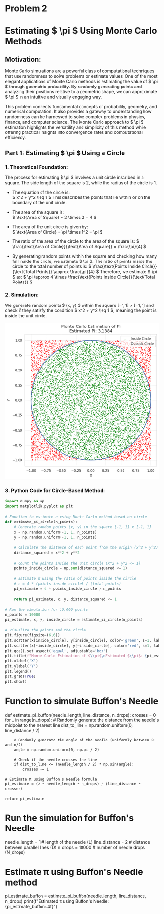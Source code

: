 # Problem 2
# Estimating $ \pi $ Using Monte Carlo Methods

## Motivation:
Monte Carlo simulations are a powerful class of computational techniques that use randomness to solve problems or estimate values. One of the most elegant applications of Monte Carlo methods is estimating the value of $ \pi $ through geometric probability. By randomly generating points and analyzing their positions relative to a geometric shape, we can approximate $ \pi $ in an intuitive and visually engaging way.

This problem connects fundamental concepts of probability, geometry, and numerical computation. It also provides a gateway to understanding how randomness can be harnessed to solve complex problems in physics, finance, and computer science. The Monte Carlo approach to $ \pi $ estimation highlights the versatility and simplicity of this method while offering practical insights into convergence rates and computational efficiency.

## Part 1: Estimating $ \pi $ Using a Circle

### 1. Theoretical Foundation:

The process for estimating $ \pi $ involves a unit circle inscribed in a square. The side length of the square is 2, while the radius of the circle is 1. 

- The equation of the circle is:  
  $
  x^2 + y^2 \leq 1
  $
  This describes the points that lie within or on the boundary of the unit circle.

- The area of the square is:  
  $
  \text{Area of Square} = 2 \times 2 = 4
  $

- The area of the unit circle is given by:  
  $
  \text{Area of Circle} = \pi \times 1^2 = \pi
  $

- The ratio of the area of the circle to the area of the square is:
  $
  \frac{\text{Area of Circle}}{\text{Area of Square}} = \frac{\pi}{4}
  $

- By generating random points within the square and checking how many fall inside the circle, we estimate $ \pi $. The ratio of points inside the circle to the total number of points is:
  $
  \frac{\text{Points Inside Circle}}{\text{Total Points}} \approx \frac{\pi}{4}
  $
  Therefore, we estimate $ \pi $ as:
  $
  \pi \approx 4 \times \frac{\text{Points Inside Circle}}{\text{Total Points}}
  $

### 2. Simulation:

We generate random points $ (x, y) $ within the square $[-1, 1] \times [-1, 1]$ and check if they satisfy the condition $ x^2 + y^2 \leq 1 $, meaning the point is inside the unit circle.

![alt text](image-1.png)

### 3. Python Code for Circle-Based Method:

```python
import numpy as np
import matplotlib.pyplot as plt

# Function to estimate π using Monte Carlo method based on circle
def estimate_pi_circle(n_points):
    # Generate random points (x, y) in the square [-1, 1] x [-1, 1]
    x = np.random.uniform(-1, 1, n_points)
    y = np.random.uniform(-1, 1, n_points)
    
    # Calculate the distance of each point from the origin (x^2 + y^2)
    distance_squared = x**2 + y**2
    
    # Count the points inside the unit circle (x^2 + y^2 <= 1)
    points_inside_circle = np.sum(distance_squared <= 1)
    
    # Estimate π using the ratio of points inside the circle
    # π = 4 * (points inside circle) / (total points)
    pi_estimate = 4 * points_inside_circle / n_points
    
    return pi_estimate, x, y, distance_squared <= 1

# Run the simulation for 10,000 points
n_points = 10000
pi_estimate, x, y, inside_circle = estimate_pi_circle(n_points)

# Visualize the points and the circle
plt.figure(figsize=(6,6))
plt.scatter(x[inside_circle], y[inside_circle], color='green', s=1, label='Inside Circle')
plt.scatter(x[~inside_circle], y[~inside_circle], color='red', s=1, label='Outside Circle')
plt.gca().set_aspect('equal', adjustable='box')
plt.title(f"Monte Carlo Estimation of $\\pi$\nEstimated $\\pi$: {pi_estimate:.4f}")
plt.xlabel('X')
plt.ylabel('Y')
plt.legend()
plt.grid(True)
plt.show()
```

# Function to simulate Buffon's Needle
def estimate_pi_buffon(needle_length, line_distance, n_drops):
    crosses = 0
    for _ in range(n_drops):
        # Randomly generate the distance from the needle's midpoint to the nearest line
        dist_to_line = np.random.uniform(0, line_distance / 2)
        
        # Randomly generate the angle of the needle (uniformly between 0 and π/2)
        angle = np.random.uniform(0, np.pi / 2)
        
        # Check if the needle crosses the line
        if dist_to_line <= (needle_length / 2) * np.sin(angle):
            crosses += 1
    
    # Estimate π using Buffon's Needle formula
    pi_estimate = (2 * needle_length * n_drops) / (line_distance * crosses)
    
    return pi_estimate

# Run the simulation for Buffon's Needle
needle_length = 1  # length of the needle (L)
line_distance = 2  # distance between parallel lines (D)
n_drops = 10000    # number of needle drops (N_drops)

# Estimate π using Buffon's Needle method
pi_estimate_buffon = estimate_pi_buffon(needle_length, line_distance, n_drops)
print(f"Estimated π using Buffon's Needle: {pi_estimate_buffon:.4f}")
